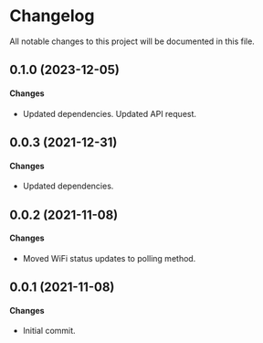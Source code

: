 # Changelog

All notable changes to this project will be documented in this file.

## 0.1.0 (2023-12-05)

#### Changes

- Updated dependencies.  Updated API request.

## 0.0.3 (2021-12-31)

#### Changes

- Updated dependencies.

## 0.0.2 (2021-11-08)

#### Changes

- Moved WiFi status updates to polling method.

## 0.0.1 (2021-11-08)

#### Changes

- Initial commit.
